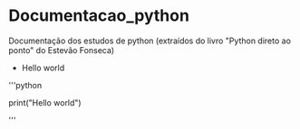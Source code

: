 # Documentacao_python
Documentação dos estudos de python (extraídos do livro "Python direto ao ponto" do Estevão Fonseca)

* Hello world

'''python

print("Hello world")

'''
